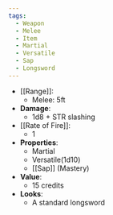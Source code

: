 ```yaml
---
tags:
  - Weapon
  - Melee
  - Item
  - Martial
  - Versatile
  - Sap
  - Longsword
---
```

* [[Range]]:
	* Melee: 5ft
* __Damage__:
	* 1d8 + STR slashing
* [[Rate of Fire]]:
	* 1
* __Properties__:
	* Martial
	* Versatile(1d10)
	* [[Sap]] (Mastery)
* **Value**:
	* 15 credits
* **Looks**:
	* A standard longsword